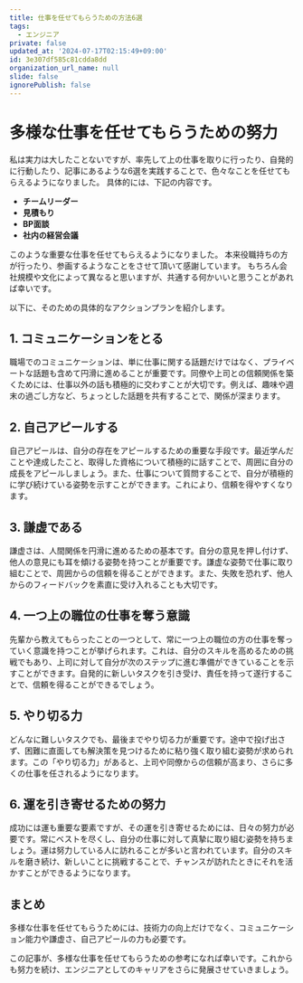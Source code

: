 ```yaml
---
title: 仕事を任せてもらうための方法6選
tags:
  - エンジニア
private: false
updated_at: '2024-07-17T02:15:49+09:00'
id: 3e307df585c81cdda8dd
organization_url_name: null
slide: false
ignorePublish: false
---
```

# 多様な仕事を任せてもらうための努力

私は実力は大したことないですが、率先して上の仕事を取りに行ったり、自発的に行動したり、記事にあるような6選を実践することで、色々なことを任せてもらえるようになりました。
具体的には、下記の内容です。
- **チームリーダー**
- **見積もり**
- **BP面談**
- **社内の経営会議**

このような重要な仕事を任せてもらえるようになりました。
本来役職持ちの方が行ったり、参画するようなことをさせて頂いて感謝しています。
もちろん会社規模や文化によって異なると思いますが、共通する何かいいと思うことがあれば幸いです。

以下に、そのための具体的なアクションプランを紹介します。

## 1. コミュニケーションをとる

職場でのコミュニケーションは、単に仕事に関する話題だけではなく、プライベートな話題も含めて円滑に進めることが重要です。同僚や上司との信頼関係を築くためには、仕事以外の話も積極的に交わすことが大切です。例えば、趣味や週末の過ごし方など、ちょっとした話題を共有することで、関係が深まります。

## 2. 自己アピールする

自己アピールは、自分の存在をアピールするための重要な手段です。最近学んだことや達成したこと、取得した資格について積極的に話すことで、周囲に自分の成長をアピールしましょう。また、仕事について質問することで、自分が積極的に学び続けている姿勢を示すことができます。これにより、信頼を得やすくなります。

## 3. 謙虚である

謙虚さは、人間関係を円滑に進めるための基本です。自分の意見を押し付けず、他人の意見にも耳を傾ける姿勢を持つことが重要です。謙虚な姿勢で仕事に取り組むことで、周囲からの信頼を得ることができます。また、失敗を恐れず、他人からのフィードバックを素直に受け入れることも大切です。

## 4. 一つ上の職位の仕事を奪う意識

先輩から教えてもらったことの一つとして、常に一つ上の職位の方の仕事を奪っていく意識を持つことが挙げられます。これは、自分のスキルを高めるための挑戦でもあり、上司に対して自分が次のステップに進む準備ができていることを示すことができます。自発的に新しいタスクを引き受け、責任を持って遂行することで、信頼を得ることができるでしょう。

## 5. やり切る力

どんなに難しいタスクでも、最後までやり切る力が重要です。途中で投げ出さず、困難に直面しても解決策を見つけるために粘り強く取り組む姿勢が求められます。この「やり切る力」があると、上司や同僚からの信頼が高まり、さらに多くの仕事を任されるようになります。

## 6. 運を引き寄せるための努力

成功には運も重要な要素ですが、その運を引き寄せるためには、日々の努力が必要です。常にベストを尽くし、自分の仕事に対して真摯に取り組む姿勢を持ちましょう。運は努力している人に訪れることが多いと言われています。自分のスキルを磨き続け、新しいことに挑戦することで、チャンスが訪れたときにそれを活かすことができるようになります。

## まとめ

多様な仕事を任せてもらうためには、技術力の向上だけでなく、コミュニケーション能力や謙虚さ、自己アピールの力も必要です。

この記事が、多様な仕事を任せてもらうための参考になれば幸いです。これからも努力を続け、エンジニアとしてのキャリアをさらに発展させていきましょう。
